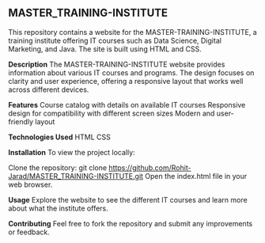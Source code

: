 ## **MASTER_TRAINING-INSTITUTE**

This repository contains a website for the MASTER-TRAINING-INSTITUTE, a training institute offering IT courses such as Data Science, Digital Marketing, and Java. The site is built using HTML and CSS.

**Description**
The MASTER-TRAINING-INSTITUTE website provides information about various IT courses and programs. The design focuses on clarity and user experience, offering a responsive layout that works well across different devices.

**Features**
Course catalog with details on available IT courses
Responsive design for compatibility with different screen sizes
Modern and user-friendly layout

**Technologies Used**
HTML
CSS

**Installation**
To view the project locally:

Clone the repository: git clone https://github.com/Rohit-Jarad/MASTER_TRAINING-INSTITUTE.git
Open the index.html file in your web browser.

**Usage**
Explore the website to see the different IT courses and learn more about what the institute offers.

**Contributing**
Feel free to fork the repository and submit any improvements or feedback.

